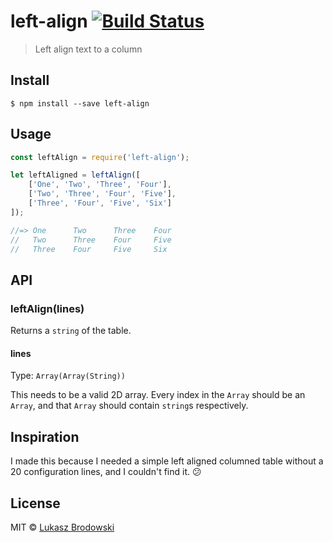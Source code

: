 # left-align [![Build Status](https://api.travis-ci.org/lukebro/left-align.svg)](https://travis-ci.org/lukebro/left-align)

> Left align text to a column

## Install
```console
$ npm install --save left-align
```

## Usage
```javascript
const leftAlign = require('left-align');

let leftAligned = leftAlign([
	['One', 'Two', 'Three', 'Four'],
	['Two', 'Three', 'Four', 'Five'],
	['Three', 'Four', 'Five', 'Six']
]);

//=> One      Two      Three    Four
//	 Two      Three    Four     Five
//	 Three    Four     Five    	Six
```
## API

### leftAlign(lines)

Returns a `string` of the table.

#### lines
Type: `Array(Array(String))`

This needs to be a valid 2D array.  Every index in the `Array` should be an `Array`, and that `Array` should contain `string`s respectively.

## Inspiration

I made this because I needed a simple left aligned columned table without a 20 configuration lines, and I couldn't find it. 😕

## License

MIT © [Lukasz Brodowski](http://lukebro.com)
